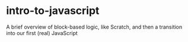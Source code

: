 intro-to-javascript
===================

A brief overview of block-based logic, like Scratch, and then a transition into our first (real) JavaScript

